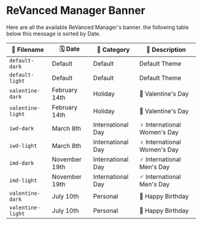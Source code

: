 # ReVanced Manager Banner


Here are all the available ReVanced Manager's banner. the following table below this message is sorted by Date.

| 📃 Filename | 🗓️ Date | 📔 Category | 📜 Description |
| --- | --- | --- | --- |
| `default-dark` | Default | Default | Default Theme |
| `default-light` | Default | Default | Default Theme |
| `valentine-dark` | February 14th | Holiday | 💖 Valentine's Day |
| `valentine-light` | February 14th | Holiday | 💖 Valentine's Day |
| `iwd-dark` | March 8th | International Day | ♀️ International Women's Day |
| `iwd-light` | March 8th | International Day | ♀️ International Women's Day |
| `imd-dark` | November 19th | International Day | ♂️ International Men's Day |
| `imd-light` | November 19th | International Day | ♂️ International Men's Day |
| `valentine-dark` | July 10th | Personal | 💖 Happy Birthday |
| `valentine-light` | July 10th | Personal | 💖 Happy Birthday |
